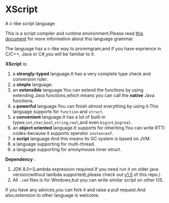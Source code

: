 XScript
======

A c-like script language

This is a script compiler and runtime environment.Please read [this document](doc/xsbrief.md) for more information about this language grammar.

The language has a c-like way to prommgram,and if you have exprience in C/C++, Java or C#,you will be familiar to it.

**XScript** is:

1. a **strongly-typed** language.It has a very complete type check and conversion ruler.
2. a **simple** language.
3. an **extensible** language.You can extend the functions by using extending Java functions,which means you can call the **native** Java functions.
4. a **powerful** language.You can finish almost everything by using it.This language supports for `function` and `struct`.
5. a **convenient** language.It has a lot of built-in types:`int`,`char`,`bool`,`string`,`real`,and even `bigint`,`bigreal`.
6. an **object oriented** language.It supports for inheriting.You can write RTTI codes-because it supports operator `instanceof`.
7. a **script** language.And this means its GC system is based on JVM.
8. a language supporting for multi-thread.
9. a language supporting for anonymouse inner struct.

**Dependency** :

1. JDK 8.0+(Lambda expression required.If you need run it on older java version(without lambda supported),please check out [v1.5](https://github.com/lessmoon/script/tree/v1.5) of this repo.)
2. All `.cmd` files is for Windows,but you can write similar script on other OS.

If you have any advices,you can fork it and raise a pull request.And also,extension to other language is welcome.

